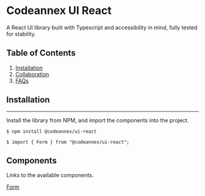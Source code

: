 <!--- https://www.ionos.com/digitalguide/websites/web-development/readme-file/ -->
<!-- https://readme.com -->

# Codeannex UI React

A React UI library built with Typescript and accessibility in mind, fully tested for stability.

## Table of Contents

1. [Installation](#installation)
2. [Collaboration](#collaboration)
3. [FAQs](#faqs)

## Installation

---

Install the library from NPM, and import the components into the project.

```
$ npm install @codeannex/ui-react

$ import { Form } from "@codeannex/ui-react";
```

## Components

Links to the available components.

[Form](https://github.com/codeannex/ui-react/tree/main/src/components/client/Form/README.md)
